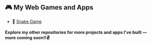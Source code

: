 ## 🎮 My Web Games and Apps

- 🐍 [Snake Game](https://anupx-code.github.io/AnupOP/)

<h4>Explore my other repositories for more projects and apps I've built — more coming soon!!✌️</h4>
